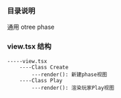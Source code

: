 ### 目录说明

通用 otree phase


### view.tsx 结构

```
-----view.tsx
    ----Class Create
        ---render(): 新建phase视图
    ----Class Play
        ---render(): 渲染玩家Play视图
```